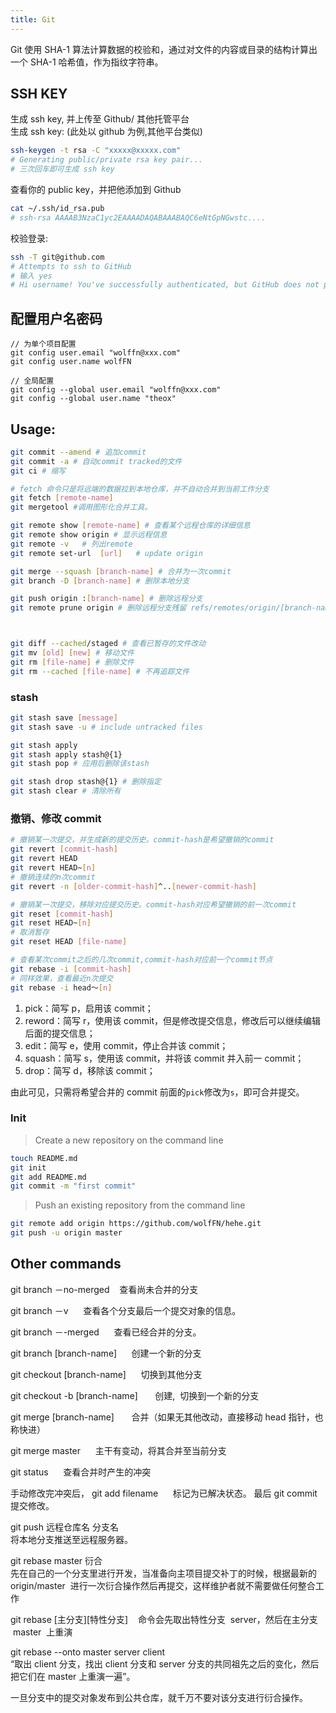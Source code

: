 ```yaml
---
title: Git
---
```


Git 使用 SHA-1 算法计算数据的校验和，通过对文件的内容或目录的结构计算出一个 SHA-1 哈希值，作为指纹字符串。

## SSH KEY

生成 ssh key, 并上传至 Github/ 其他托管平台  
生成 ssh key: (此处以 github 为例,其他平台类似)

```bash
ssh-keygen -t rsa -C "xxxxx@xxxxx.com"
# Generating public/private rsa key pair...
# 三次回车即可生成 ssh key
```

查看你的 public key，并把他添加到 Github

```bash
cat ~/.ssh/id_rsa.pub
# ssh-rsa AAAAB3NzaC1yc2EAAAADAQABAAABAQC6eNtGpNGwstc....
```

校验登录:

```bash
ssh -T git@github.com
# Attempts to ssh to GitHub
# 输入 yes
# Hi username! You've successfully authenticated, but GitHub does not provide shell access.
```

## 配置用户名密码
```
// 为单个项目配置
git config user.email "wolffn@xxx.com"
git config user.name wolfFN

// 全局配置
git config --global user.email "wolffn@xxx.com"
git config --global user.name "theox"

```

## Usage:

```bash
git commit --amend # 追加commit
git commit -a # 自动commit tracked的文件
git ci # 缩写

# fetch 命令只是将远端的数据拉到本地仓库，并不自动合并到当前工作分支
git fetch [remote-name]
git mergetool #调用图形化合并工具。

git remote show [remote-name] # 查看某个远程仓库的详细信息
git remote show origin # 显示远程信息
git remote -v	# 列出remote
git remote set-url	[url]	# update origin

git merge --squash [branch-name] # 合并为一次commit
git branch -D [branch-name] # 删除本地分支

git push origin :[branch-name] # 删除远程分支
git remote prune origin # 删除远程分支残留 refs/remotes/origin/[branch-name]



git diff --cached/staged # 查看已暂存的文件改动
git mv [old] [new] # 移动文件
git rm [file-name] # 删除文件
git rm --cached [file-name] # 不再追踪文件
```

### stash

```bash
git stash save [message]
git stash save -u # include untracked files

git stash apply
git stash apply stash@{1}
git stash pop # 应用后删除该stash

git stash drop stash@{1} # 删除指定
git stash clear # 清除所有
```

### 撤销、修改 commit

```bash
# 撤销某一次提交，并生成新的提交历史。commit-hash是希望撤销的commit
git revert [commit-hash]
git revert HEAD
git revert HEAD~[n]
# 撤销连续的n次commit
git revert -n [older-commit-hash]^..[newer-commit-hash]

# 撤销某一次提交，移除对应提交历史。commit-hash对应希望撤销的前一次commit
git reset [commit-hash]
git reset HEAD~[n]
# 取消暂存
git reset HEAD [file-name]
```

```bash
# 查看某次commit之后的几次commit,commit-hash对应前一个commit节点
git rebase -i [commit-hash]
# 同样效果，查看最近n次提交
git rebase -i head～[n]
```

1. pick：简写 p，启用该 commit；
1. reword：简写 r，使用该 commit，但是修改提交信息，修改后可以继续编辑后面的提交信息；
1. edit：简写 e，使用 commit，停止合并该 commit；
1. squash：简写 s，使用该 commit，并将该 commit 并入前一 commit；
1. drop：简写 d，移除该 commit；

由此可见，只需将希望合并的 commit 前面的`pick`修改为`s`，即可合并提交。

### Init

> Create a new repository on the command line

```bash
touch README.md
git init
git add README.md
git commit -m "first commit"
```

> Push an existing repository from the command line

```bash
git remote add origin https://github.com/wolfFN/hehe.git
git push -u origin master
```

## Other commands

git branch －no-merged    查看尚未合并的分支

git branch －v      查看各个分支最后一个提交对象的信息。

git branch －-merged      查看已经合并的分支。

git branch [branch-name]      创建一个新的分支

git checkout [branch-name]      切换到其他分支

git checkout -b [branch-name]       创建,  切换到一个新的分支

git merge [branch-name]       合并（如果无其他改动，直接移动 head 指针，也称快进）

git merge master      主干有变动，将其合并至当前分支

git status      查看合并时产生的冲突

手动修改完冲突后， git add filename      标记为已解决状态。 最后 git commit 提交修改。

git push 远程仓库名 分支名<br />将本地分支推送至远程服务器。

git rebase master 衍合<br />先在自己的一个分支里进行开发，当准备向主项目提交补丁的时候，根据最新的 origin/master  进行一次衍合操作然后再提交，这样维护者就不需要做任何整合工作

git rebase [主分支][特性分支]    命令会先取出特性分支  server，然后在主分支  master  上重演

git rebase --onto master server client<br />“取出 client 分支，找出 client 分支和 server 分支的共同祖先之后的变化，然后把它们在 master 上重演一遍”。

一旦分支中的提交对象发布到公共仓库，就千万不要对该分支进行衍合操作。
